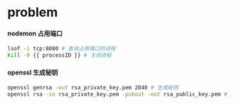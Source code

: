 # problem

#### nodemon 占用端口

```bash
lsof -i tcp:8080 # 查询占用端口的进程
kill -9 {{ processID }} # 关闭进程
```

#### openssl 生成秘钥

```bash
openssl genrsa -out rsa_private_key.pem 2048 # 生成秘钥
openssl rsa -in rsa_private_key.pem -pubout -out rsa_public_key.pem # 生成公钥
```
